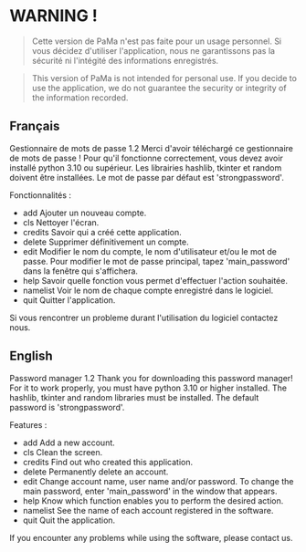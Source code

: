 # WARNING !

> Cette version de PaMa n'est pas faite pour un usage personnel.
> Si vous décidez d'utiliser l'application, nous ne garantissons pas la sécurité ni l'intégité des informations enregistrés.

> This version of PaMa is not intended for personal use.
> If you decide to use the application, we do not guarantee the security or integrity of the information recorded.

## Français
Gestionnaire de mots de passe 1.2
Merci d'avoir téléchargé ce gestionnaire de mots de passe !
Pour qu'il fonctionne correctement, vous devez avoir installé python 3.10 ou supérieur.
Les librairies hashlib, tkinter et random doivent être installées.
Le mot de passe par défaut est 'strongpassword'.

Fonctionnalités :
* add
Ajouter un nouveau compte.
* cls
Nettoyer l'écran.
* credits
Savoir qui a créé cette application.
* delete
Supprimer définitivement un compte.
* edit
Modifier le nom du compte, le nom d'utilisateur et/ou le mot de passe.
Pour modifier le mot de passe principal, tapez 'main_password' dans la fenêtre qui s'affichera.
* help
Savoir quelle fonction vous permet d'effectuer l'action souhaitée.
* namelist
Voir le nom de chaque compte enregistré dans le logiciel.
* quit
Quitter l'application.

Si vous rencontrer un probleme durant l'utilisation du logiciel contactez nous.

## English
Password manager 1.2
Thank you for downloading this password manager!
For it to work properly, you must have python 3.10 or higher installed.
The hashlib, tkinter and random libraries must be installed.
The default password is 'strongpassword'.

Features :
* add
Add a new account.
* cls
Clean the screen.
* credits
Find out who created this application.
* delete
Permanently delete an account.
* edit
Change account name, user name and/or password.
To change the main password, enter 'main_password' in the window that appears.
* help
Know which function enables you to perform the desired action.
* namelist
See the name of each account registered in the software.
* quit
Quit the application.

If you encounter any problems while using the software, please contact us.